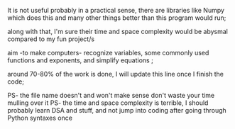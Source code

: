 It is not useful probably in a practical sense, there are libraries like Numpy which does this and many other things better than this program would run;

along with that, I'm sure their time and space complexity would be abysmal compared to my fun project/s

aim -to make computers- recognize variables, some commonly used functions and exponents, and simplify equations ;

around 70-80% of the work is done, I will update this line once I finish the code;

PS- the file name doesn't and won't make sense don't waste your time mulling over it
PS- the time and space complexity is terrible, I should probably learn DSA and stuff, and not jump into coding after going through Python syntaxes once
